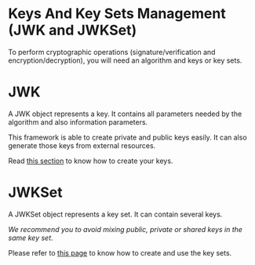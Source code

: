Keys And Key Sets Management (JWK and JWKSet)
=============================================

To perform cryptographic operations (signature/verification and encryption/decryption), you will need an algorithm and keys or key sets.

# JWK

A JWK object represents a key. It contains all parameters needed by the algorithm and also information parameters.

This framework is able to create private and public keys easily.
It can also generate those keys from external resources.

Read [this section](jwk.md) to know how to create your keys.

# JWKSet

A JWKSet object represents a key set. It can contain several keys.

*We recommend you to avoid mixing public, private or shared keys in the same key set*.

Please refer to [this page](jwkset.md) to know how to create and use the key sets.

